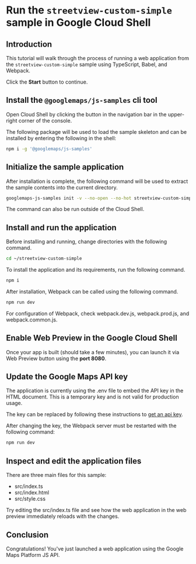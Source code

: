 # Run the `streetview-custom-simple` sample in Google Cloud Shell

<walkthrough-tutorial-duration duration="10"/>

## Introduction

This tutorial will walk through the process of running a web application from
the `streetview-custom-simple` sample using TypeScript, Babel, and Webpack.

Click the **Start** button to continue.

## Install the `@googlemaps/js-samples` cli tool

Open Cloud Shell by clicking the
<walkthrough-cloud-shell-icon></walkthrough-cloud-shell-icon> button in the
navigation bar in the upper-right corner of the console.

The following package will be used to load the sample skeleton and can be
installed by entering the following in the shell:

```bash
npm i -g '@googlemaps/js-samples'
```

## Initialize the sample application

After installation is complete, the following command will be used to extract
the sample contents into the current directory.

```bash
googlemaps-js-samples init -v --no-open --no-hot streetview-custom-simple ~/streetview-custom-simple
```

The command can also be run outside of the Cloud Shell.

## Install and run the application

Before installing and running, change directories with the following command.

```bash
cd ~/streetview-custom-simple
```

To install the application and its requirements, run the following command.

```bash
npm i
```

After installation, Webpack can be called using the following command.

```bash
npm run dev
```

For configuration of Webpack, check
<walkthrough-editor-open-file filePath="~/streetview-custom-simple/webpack.dev.js">webpack.dev.js</walkthrough-editor-open-file>,
<walkthrough-editor-open-file filePath="~/streetview-custom-simple/webpack.prod.js">webpack.prod.js</walkthrough-editor-open-file>,
and
<walkthrough-editor-open-file filePath="~/streetview-custom-simple/webpack.common.js">webpack.common.js</walkthrough-editor-open-file>.

## Enable Web Preview in the Google Cloud Shell

Once your app is built (should take a few minutes), you can launch it via
<walkthrough-spotlight-pointer target="cloudshell" spotlightId="devshell-web-preview-button">Web
Preview button</walkthrough-spotlight-pointer> using the **port 8080**.

## Update the Google Maps API key

The application is currently using the
<walkthrough-editor-open-file filePath="~/streetview-custom-simple/.env">.env</walkthrough-editor-open-file>
file to embed the API key in the HTML document. This is a temporary key and is
not valid for production usage.

The key can be replaced by following these instructions to
[get an api key](https://developers.google.com/maps/documentation/javascript/get-api-key).

After changing the key, the Webpack server must be restarted with the following
command:

```bash
npm run dev
```

## Inspect and edit the application files

There are three main files for this sample:

*   <walkthrough-editor-open-file filePath="~/streetview-custom-simple/src/index.ts">src/index.ts</walkthrough-editor-open-file>
*   <walkthrough-editor-open-file filePath="~/streetview-custom-simple/src/index.html">src/index.html</walkthrough-editor-open-file>
*   <walkthrough-editor-open-file filePath="~/streetview-custom-simple/src/style.css">src/style.css</walkthrough-editor-open-file>

Try editing the <walkthrough-editor-open-file filePath="~/streetview-custom-simple/src/index.ts">src/index.ts</walkthrough-editor-open-file> file and see how the web application in the web preview immediately reloads with the changes.

## Conclusion

<walkthrough-conclusion-trophy></walkthrough-conclusion-trophy>

Congratulations! You've just launched a web application using the Google Maps
Platform JS API.
